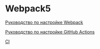 # Webpack5

[Руководство по настройке Webpack](https://webpack.js.org/guides/)

[Руководство по настройке GitHub Actions](https://docs.github.com/en/actions/quickstart)

[CI](https://github.com/Pavka16/w-env-ajs/actions/workflows/web.yml/badge.svg)